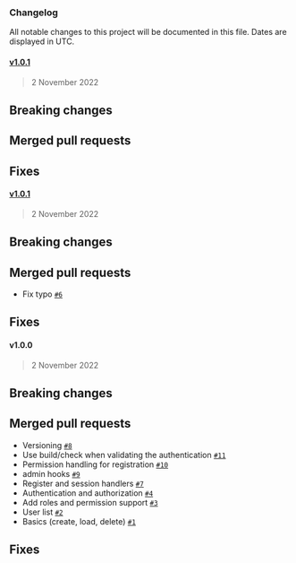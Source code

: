 ### Changelog

All notable changes to this project will be documented in this file. Dates are displayed in UTC.

#### [v1.0.1](https://github.com/Platform-OS/pos-module-user/compare/v1.0.1...v1.0.1)

> 2 November 2022

## Breaking changes

## Merged pull requests

## Fixes

#### [v1.0.1](https://github.com/Platform-OS/pos-module-user/compare/v1.0.0...v1.0.1)

> 2 November 2022

## Breaking changes

## Merged pull requests
- Fix typo [`#6`](https://github.com/Platform-OS/pos-module-user/pull/6)

## Fixes

#### v1.0.0

> 2 November 2022

## Breaking changes

## Merged pull requests
- Versioning [`#8`](https://github.com/Platform-OS/pos-module-user/pull/8)
- Use build/check when validating the authentication [`#11`](https://github.com/Platform-OS/pos-module-user/pull/11)
- Permission handling for registration [`#10`](https://github.com/Platform-OS/pos-module-user/pull/10)
- admin hooks [`#9`](https://github.com/Platform-OS/pos-module-user/pull/9)
- Register and session handlers [`#7`](https://github.com/Platform-OS/pos-module-user/pull/7)
- Authentication and authorization [`#4`](https://github.com/Platform-OS/pos-module-user/pull/4)
- Add roles and permission support [`#3`](https://github.com/Platform-OS/pos-module-user/pull/3)
- User list [`#2`](https://github.com/Platform-OS/pos-module-user/pull/2)
- Basics (create, load, delete) [`#1`](https://github.com/Platform-OS/pos-module-user/pull/1)

## Fixes
